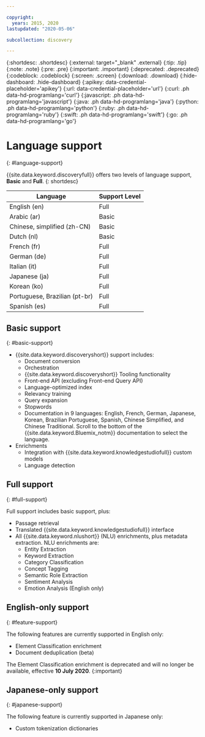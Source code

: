 ```yaml
---

copyright:
  years: 2015, 2020
lastupdated: "2020-05-06"

subcollection: discovery

---
```


{:shortdesc: .shortdesc}
{:external: target="_blank" .external}
{:tip: .tip}
{:note: .note}
{:pre: .pre}
{:important: .important}
{:deprecated: .deprecated}
{:codeblock: .codeblock}
{:screen: .screen}
{:download: .download}
{:hide-dashboard: .hide-dashboard}
{:apikey: data-credential-placeholder='apikey'} 
{:url: data-credential-placeholder='url'}
{:curl: .ph data-hd-programlang='curl'}
{:javascript: .ph data-hd-programlang='javascript'}
{:java: .ph data-hd-programlang='java'}
{:python: .ph data-hd-programlang='python'}
{:ruby: .ph data-hd-programlang='ruby'}
{:swift: .ph data-hd-programlang='swift'}
{:go: .ph data-hd-programlang='go'}

# Language support
{: #language-support}

{{site.data.keyword.discoveryfull}} offers two levels of language support, **Basic** and **Full**.
{: shortdesc}

| Language                         |  Support Level         |
|---------------------------------|------------------------|
| English (en)                    |  Full         |
| Arabic (ar)                     |  Basic         |
| Chinese, simplified (zh-CN)     |  Basic         |
| Dutch (nl)                     |  Basic         |
| French (fr)                     |  Full         |
| German (de)                     |  Full         |
| Italian (it)                    |  Full        |
| Japanese (ja)                  |  Full         |
| Korean (ko)                    |  Full         |
| Portuguese, Brazilian (pt-br)   |  Full         |
| Spanish (es)                    |  Full         |

## Basic support
{: #basic-support}

- {{site.data.keyword.discoveryshort}} support includes:
    - Document conversion
    - Orchestration
    - {{site.data.keyword.discoveryshort}} Tooling functionality
    - Front-end API (excluding Front-end Query API)
    - Language-optimized index
    - Relevancy training
    - Query expansion
    - Stopwords
    - Documentation in 9 languages: English, French, German, Japanese, Korean, Brazilian Portuguese, Spanish, Chinese Simplified, and Chinese Traditional. Scroll to the bottom of the {{site.data.keyword.Bluemix_notm}} documentation to select the language.
- Enrichments
    - Integration with {{site.data.keyword.knowledgestudiofull}} custom models
    - Language detection

## Full support
{: #full-support}

Full support includes basic support, plus:

- Passage retrieval
- Translated {{site.data.keyword.knowledgestudiofull}} interface
- All {{site.data.keyword.nlushort}} (NLU) enrichments, plus metadata extraction. NLU enrichments are:
    - Entity Extraction
    - Keyword Extraction
    - Category Classification
    - Concept Tagging
    - Semantic Role Extraction
    - Sentiment Analysis
    - Emotion Analysis (English only)

## English-only support
{: #feature-support}

The following features are currently supported in English only:

- Element Classification enrichment
- Document deduplication (beta)

The Element Classification enrichment is deprecated and will no longer be available, effective **10 July 2020**.
{:important}

## Japanese-only support
{: #japanese-support}

The following feature is currently supported in Japanese only:

- Custom tokenization dictionaries
